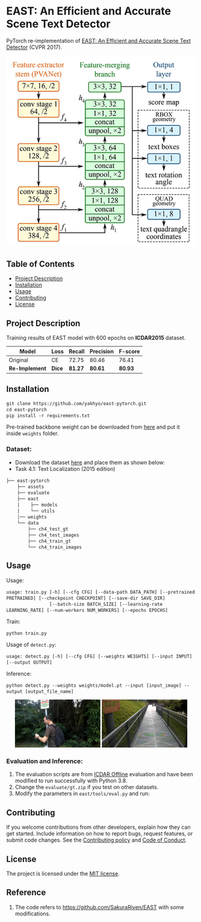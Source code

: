 # EAST: An Efficient and Accurate Scene Text Detector

PyTorch re-implementation
of [EAST: An Efficient and Accurate Scene Text Detector](https://arxiv.org/pdf/1704.03155.pdf) (CVPR 2017).

<div align='center'>
  <img src='assets/east.jpg'>
</div>

## Table of Contents

* [Project Description](#project-description)
* [Installation](#installation)
* [Usage](#usage)
* [Contributing](#contributing)
* [License](#license)

## Project Description
Training results of EAST model with 600 epochs on **ICDAR2015** dataset.

| Model            | Loss     | Recall    | Precision | F-score   |
|------------------|----------|-----------|-----------|-----------|
| Original         | CE       | 72.75     | 80.46     | 76.41     |
| **Re-Implement** | **Dice** | **81.27** | **80.61** | **80.93** |

## Installation

```
git clone https://github.com/yakhyo/east-pytorch.git
cd east-pytorch 
pip install -r requirements.txt
```

Pre-trained backbone weight can be downloaded from [here](https://download.pytorch.org/models/vgg16_bn-6c64b313.pth) and
put it inside `weights` folder.

### Dataset:

- Download the dataset [here](https://rrc.cvc.uab.es/?ch=4&com=downloads) and place them as shown below:
- Task 4.1: Text Localization (2015 edition)

```
├── east-pytorch
    ├── assets
    ├── evaluate
    ├── east
    |    ├── models
    |    └── utils
    │── weights
    └── data
        ├── ch4_test_gt
        ├── ch4_test_images
        ├── ch4_train_gt
        └── ch4_train_images

```

## Usage

Usage:

```
usage: train.py [-h] [--cfg CFG] [--data-path DATA_PATH] [--pretrained PRETRAINED] [--checkpoint CHECKPOINT] [--save-dir SAVE_DIR]
                [--batch-size BATCH_SIZE] [--learning-rate LEARNING_RATE] [--num-workers NUM_WORKERS] [--epochs EPOCHS]

```

Train:

```
python train.py
```

Usage of `detect.py`:

```
usage: detect.py [-h] [--cfg CFG] [--weights WEIGHTS] [--input INPUT] [--output OUTPUT]
```

Inference:

```
python detect.py --weights weights/model.pt --input [input_image] --output [output_file_name]
```

<div align="center">
  <img src="assets/output1.png" width="45%">
  <img src="assets/output2.png" width="45%">
</div>

### Evaluation and Inference:

1. The evaluation scripts are from [ICDAR Offline](https://rrc.cvc.uab.es/?ch=4&com=mymethods&task=1) evaluation and
   have been modified to run successfully with Python 3.8.
2. Change the `evaluate/gt.zip` if you test on other datasets.
3. Modify the parameters in `east/tools/eval.py` and run:

## Contributing

If you welcome contributions from other developers, explain how they can get started. Include information on how to
report bugs, request features, or submit code changes. See the [Contributing policy](.github/CONTRIBUTING.md)
and [Code of Conduct](.github/CODE_OF_CONDUCT.md).

## License

The project is licensed under the [MIT license](https://opensource.org/license/mit/).

## Reference
1. The code refers to https://github.com/SakuraRiven/EAST with some modifications.
